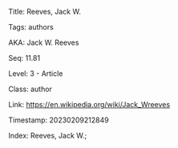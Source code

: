 Title:  Reeves, Jack W.

Tags:   authors

AKA:    Jack W. Reeves

Seq:    11.81

Level:  3 - Article

Class:  author

Link:   https://en.wikipedia.org/wiki/Jack_Wreeves

Timestamp: 20230209212849

Index:  Reeves, Jack W.; 
